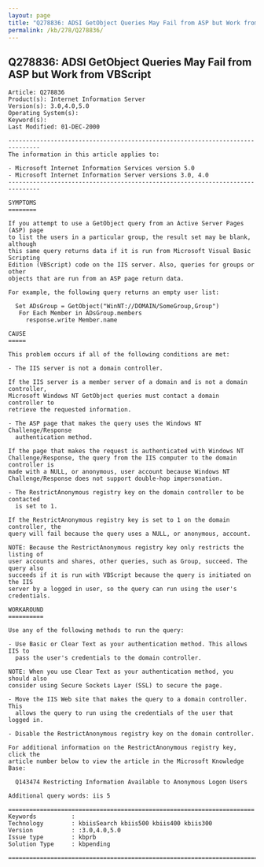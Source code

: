 ```yaml
---
layout: page
title: "Q278836: ADSI GetObject Queries May Fail from ASP but Work from VBScript"
permalink: /kb/278/Q278836/
---
```


## Q278836: ADSI GetObject Queries May Fail from ASP but Work from VBScript

	Article: Q278836
	Product(s): Internet Information Server
	Version(s): 3.0,4.0,5.0
	Operating System(s): 
	Keyword(s): 
	Last Modified: 01-DEC-2000
	
	-------------------------------------------------------------------------------
	The information in this article applies to:
	
	- Microsoft Internet Information Services version 5.0 
	- Microsoft Internet Information Server versions 3.0, 4.0 
	-------------------------------------------------------------------------------
	
	SYMPTOMS
	========
	
	If you attempt to use a GetObject query from an Active Server Pages (ASP) page
	to list the users in a particular group, the result set may be blank, although
	this same query returns data if it is run from Microsoft Visual Basic Scripting
	Edition (VBScript) code on the IIS server. Also, queries for groups or other
	objects that are run from an ASP page return data.
	
	For example, the following query returns an empty user list:
	
	  Set ADsGroup = GetObject("WinNT://DOMAIN/SomeGroup,Group")
	   For Each Member in ADsGroup.members
	     response.write Member.name
	
	CAUSE
	=====
	
	This problem occurs if all of the following conditions are met:
	
	- The IIS server is not a domain controller.
	
	If the IIS server is a member server of a domain and is not a domain controller,
	Microsoft Windows NT GetObject queries must contact a domain controller to
	retrieve the requested information.
	
	- The ASP page that makes the query uses the Windows NT Challenge/Response
	  authentication method.
	
	If the page that makes the request is authenticated with Windows NT
	Challenge/Response, the query from the IIS computer to the domain controller is
	made with a NULL, or anonymous, user account because Windows NT
	Challenge/Response does not support double-hop impersonation.
	
	- The RestrictAnonymous registry key on the domain controller to be contacted
	  is set to 1.
	
	If the RestrictAnonymous registry key is set to 1 on the domain controller, the
	query will fail because the query uses a NULL, or anonymous, account.
	
	NOTE: Because the RestrictAnonymous registry key only restricts the listing of
	user accounts and shares, other queries, such as Group, succeed. The query also
	succeeds if it is run with VBScript because the query is initiated on the IIS
	server by a logged in user, so the query can run using the user's credentials.
	
	WORKAROUND
	==========
	
	Use any of the following methods to run the query:
	
	- Use Basic or Clear Text as your authentication method. This allows IIS to
	  pass the user's credentials to the domain controller.
	
	NOTE: When you use Clear Text as your authentication method, you should also
	consider using Secure Sockets Layer (SSL) to secure the page.
	
	- Move the IIS Web site that makes the query to a domain controller. This
	  allows the query to run using the credentials of the user that logged in.
	
	- Disable the RestrictAnonymous registry key on the domain controller.
	
	For additional information on the RestrictAnonymous registry key, click the
	article number below to view the article in the Microsoft Knowledge Base:
	
	  Q143474 Restricting Information Available to Anonymous Logon Users
	
	Additional query words: iis 5
	
	======================================================================
	Keywords          :  
	Technology        : kbiisSearch kbiis500 kbiis400 kbiis300
	Version           : :3.0,4.0,5.0
	Issue type        : kbprb
	Solution Type     : kbpending
	
	=============================================================================
	
